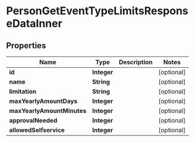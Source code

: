 

# PersonGetEventTypeLimitsResponseDataInner


## Properties

| Name | Type | Description | Notes |
|------------ | ------------- | ------------- | -------------|
|**id** | **Integer** |  |  [optional] |
|**name** | **String** |  |  [optional] |
|**limitation** | **String** |  |  [optional] |
|**maxYearlyAmountDays** | **Integer** |  |  [optional] |
|**maxYearlyAmountMinutes** | **Integer** |  |  [optional] |
|**approvalNeeded** | **Integer** |  |  [optional] |
|**allowedSelfservice** | **Integer** |  |  [optional] |



